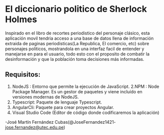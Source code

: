 # El diccionario politico de Sherlock Holmes

Inspirado en el libro de recortes periodistico del personaje clásico,  esta aplicación movil tendria acceso a una base de datos llena de información extraida de paginas periodisticas(La Republica, El comercio, etc) sobre personajes politicos, mostrandola en una interfaz facil de entender y manejarse en para el usuario, todo esto con el proposito de combatir la desinformación y que la población toma decisiones más informadas.

## Requisitos: 

1. NodeJS : Entorno que permite la ejecución de JavaScript.
2.NPM : Node Package Manager. Es un gestor de paquetes y viene incluído en versiones modernas de NodeJS.
3. Typescript: Paquete de lenguaje Typescript.
4. AngularCli: Paquete para crear proyectos Angular.
5. Visual Studio Code (Editor de código donde codificaremos la aplicación)



-José Martín Fernández Cubas(@JoseFernandez1421- jose.fernandez@utec.edu.pe)
